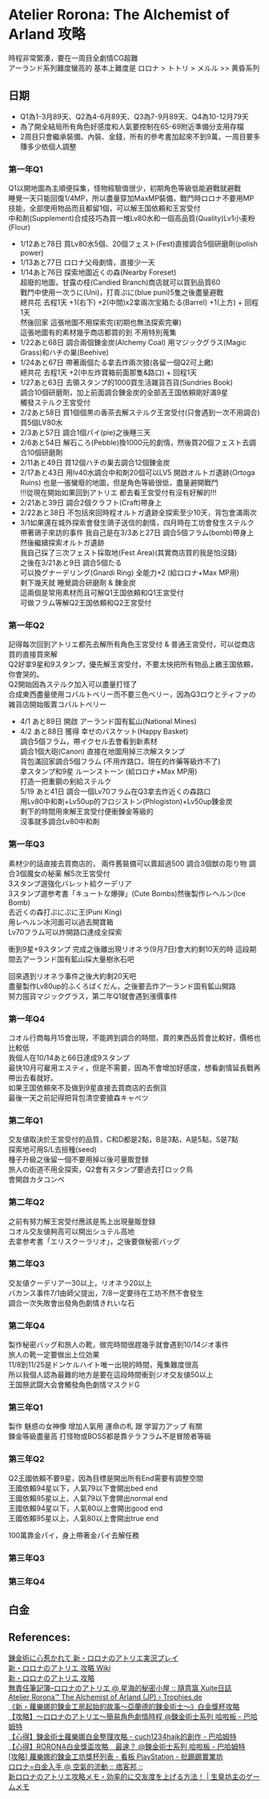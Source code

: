 # Atelier Rorona: The Alchemist of Arland 攻略

時程非常緊湊，要在一周目全劇情CG超難  
アーランド系列難度蠻高的 基本上難度是 ロロナ > トトリ > メルル >> 黄昏系列

## 日期
  * Q1為1-3月89天、Q2為4-6月89天、Q3為7-9月89天、Q4為10-12月79天
  * 為了開全結局所有角色好感度和人氣要控制在65-69附近準備分支用存檔  
  * 2周目只會繼承裝備、內裝、金錢，所有的參考書加起來不到9萬，一周目要多賺多少依個人調整

### 第一年Q1
Q1以開地圖為主順便採集，怪物經驗值很少，初期角色等級低能避戰就避戰  
睡覺一天只能回復1/4MP，所以盡量穿加MaxMP裝備，戰鬥時ロロナ不要用MP技能，全部使用物品而且都留1個，可以解王国依頼和王宮受付  
中和剤(Supplement)合成技巧為買一堆Lv80水和一個高品質(Quality)Lv1小麦粉(Flour)
  * 1/12あと78日 買Lv80水5個、20個フェスト(Fest)直接調合5個研磨劑(polish power)
  * 1/13あと77日 ロロナ父母劇情，直接少一天  
  * 1/14あと76日 探索地圖近くの森(Nearby Foreset)  
    超廢的地圖，甘露の枝(Candied Branch)商店就可以買到品質60  
    戰鬥中使用一次うに(Uni)，打青ぷに(blue puni)5隻之後盡量避戰  
    總共花 去程1天 +1(右下) +2(中間)x2拿兩次宝箱たる(Barrel) +1(上方) + 回程1天  
    然後回家 這張地圖不用探索完(初期也無法探索完畢)  
    這張地圖有的素材幾乎商店都買的到 不用特別蒐集  
  * 1/22あと68日 調合兩個錬金炭(Alchemy Coal) 用マジックグラス(Magic Grass)和ハチの巣(Beehive)
  * 1/24あと67日 帶著兩個たる拿去炸兩次狼(各留一個Q2可上繳)  
    總共花 去程1天 +2(中左炸寶箱前面那隻&路口) + 回程1天  
  * 1/27あと63日 去領スタンプ的1000買生活雑貨百貨(Sundries Book)  
    調合10個研磨劑，加上前面調合錬金炭的全部丟王国依頼剛好滿9星  
    觸發ステルク王宮受付  
  * 2/2あと58日 買1個個黒の香茶去解ステルク王宮受付(只會遇到一次不用調合) 買5個LV80水  
  * 2/3あと57日 調合1個パイ(pie)之後睡三天  
  * 2/6あと54日 解石ころ(Pebble)換1000元的劇情，然後買20個フェスト去調合10個研磨劑  
  * 2/11あと49日 買12個ハチの巣去調合12個錬金炭
  * 2/17あと43日 用lv40水調合中和剤20個可以LV5 開啟オルトガ遺跡(Ortoga Ruins)
  也是一張蠻廢的地圖，但是角色等級很低，盡量避開戰鬥  
!!!從現在開始如果回到アトリエ 都去看王宮受付有沒有好解的!!!  
  * 2/21あと39日 調合2個クラフト(Craft)帶身上  
  * 2/22あと38日 不包括來回時程オルトガ遺跡全探索至少10天，背包會滿兩次  
  * 3/1如果還在城外探索會發生鴿子送信的劇情，四月時在工坊會發生ステルク帶著鴿子來訪的事件
  我自己是在3/3あと27日  調合5個フラム(bomb)帶身上然後繼續探索オルトガ遺跡  
  我自己採了三次フェスト採取地(Fest Area)(其實商店買的我是怕沒錢)  
  之後在3/21あと9日 調合5個たる  
  可以換グナーデリング(Gnardi Ring) 全能力+2 (給ロロナ+Max MP用)  
  剩下幾天就 睡覺調合研磨劑 & 錬金炭  
  這兩個是常用素材而且可解Q1王国依頼和Q1王宮受付  
  可做フラム等解Q2王国依頼和Q2王宮受付  

### 第一年Q2
記得每次回到アトリエ都先去解所有角色王宮受付 & 普通王宮受付，可以從商店買的直接買來解  
Q2好拿9星和9スタンプ，優先解王宮受付，不要太快把所有物品上繳王国依頼，你會哭的。  
Q2開始因為ステルク加入可以盡量打怪了  
合成東西盡量使用コバルトベリー而不要三色ベリー，因為Q3ロウとティファの雑貨店開始販賣コバルトベリー
  * 4/1 あと89日 開啟 アーランド国有鉱山(National Mines)  
  * 4/2 あと88日 獲得 幸せのバスケット(Happy Basket)  
    調合5個フラム，帶イクセル去會看到新素材  
    調合1個大砲(Canon) 直接在地圖用掉三次解スタンプ  
    背包滿回家調合5個フラム
    (不用炸路口，現在的炸藥等級炸不了)  
    拿スタンプ和9星 ルーンストーン (給ロロナ+Max MP用)  
    打造一把重鋼の剣給ステルク  
    5/19 あと41日 調合一個Lv70フラム在Q3拿去炸近くの森路口  
    用Lv80中和剤+Lv50up的フロジストン(Phlogiston)+Lv50up錬金炭  
    剩下的時間用來解王宮受付便衝鍊金等級的  
    沒事就多調合Lv80中和剤  

### 第一年Q3
素材少的話直接去買商店的，
兩件舊裝備可以賣超過500 調合3個獣の彫り物 調合3個魔女の秘薬 解5次王宮受付  
3スタンプ選強化バレット給クーデリア  
3スタンプ選参考書「キュートな爆弾」(Cute Bombs)然後製作レヘルン(Ice Bomb)  
去近くの森打ぷにぷに王(Puni King)  
用レヘルン冰河面可以過去開寶箱  
Lv70フラム可以炸開路口達成全探索  

衝到9星+9スタンプ 完成之後離出現リオネラ(9月7日)會大約剩10天的時
這段期間去アーランド国有鉱山採大量樹氷石吧  

回來遇到リオネラ事件之後大約剩20天吧  
盡量製作Lv80up的ふくろばくだん，之後要去炸アーランド国有鉱山開路  
努力囤貨マジックグラス，第二年Q1就會遇到漲價事件  

### 第一年Q4
コオル行商每月15會出現，不能跨到調合的時間，賣的東西品質會比較好，價格也比較低  
我個人在10/14あと66日達成9スタンプ  
最快10月可雇用エスティ，但是不需要，因為不會增加好感度，想看劇情延長戰再帶出去看就好。  
如果王国依頼來不及做到9星直接去買商店的去倒貨  
最後一天之前記得把背包清空要搶森キャベツ  

### 第二年Q1
交友値取決於王宮受付的品質，C和D都是2點，B是3點，A是5點，S是7點  
探索地可用S/L去撿種(seed)  
種子升級之後留一個不要用掉以後可量販登録  
旅人の街道不用全探索，Q2會有スタンプ要過去打ロック鳥  
會開啟カタコンベ  

### 第二年Q2
之前有努力解王宮受付應該是馬上出現量販登録  
コオル交友値夠高可以開出シュテル高地  
去拿参考書「エリスクーラリオ」，之後要做秘密バッグ  

### 第二年Q3
交友値クーデリア一30以上，リオネラ20以上  
バカンス事件7/1由師父提出，7/8一定要待在工坊不然不會發生  
調合一次失敗會出發角色劇情きれいな石

### 第二年Q4
製作秘密バッグ和旅人の靴，做完時間很趕幾乎就會遇到10/14ジオ事件  
旅人の靴一定要做出上位効果  
11/8到11/25是ドンケルハイト唯一出現的時間，蒐集難度很高  
所以我個人認為最難的地方是要在這段時間衝到ジオ交友値50以上  
王国祭武闘大会會觸發角色劇情マスクドG  

### 第三年Q1
製作
魅惑の女神像 增加人氣用
運命の札 跟 学習力アップ 有關  
鍊金等級盡量高 打怪物或BOSS都是靠テラフラム不是冒險者等級  

### 第三年Q2
Q2王國依賴不要9星，因為目標是開出所有End需要有調整空間  
王國依賴94星以下，人氣79以下會開出bed end  
王國依賴95星以上，人氣79以下會開出normal end  
王國依賴94星以下，人氣80以上會開出good end  
王國依賴95星以上，人氣80以上會開出true end  

100萬靠金パイ，身上帶著金パイ去解任務

### 第三年Q3

### 第三年Q4


## 白金


## References: 
[錬金術に心惹かれて 新・ロロナのアトリエ実況プレイ](https://www.youtube.com/playlist?list=PLlGX8UJqrE05vqymFdA9yCm1B2cH3duq5)  
[新・ロロナのアトリエ 攻略 Wiki](https://wikiwiki.jp/newrorona/)  
[新・ロロナのアトリエ 攻略](https://andraste.info/g/atelier_rorona/)  
[無責任筆記簿–ロロナのアトリエ @ 星海的秘密小屋 :: 隨意窩 Xuite日誌](http://blog.xuite.net/ragunight/albelfunnyworld/40943299-%E7%84%A1%E8%B2%AC%E4%BB%BB%E7%AD%86%E8%A8%98%E7%B0%BF%E2%80%93%E3%83%AD%E3%83%AD%E3%83%8A%E3%81%AE%E3%82%A2%E3%83%88%E3%83%AA%E3%82%A8)  
[Atelier Rorona™ The Alchemist of Arland (JP) › Trophies.de](https://www.trophies.de/trophaeen/atelier-rorona-the-alchemist-of-arland-jp-29403.html)  
[《新・蘿樂娜的鍊金工房起始的故事～亞蘭德的鍊金術士～》白金獎杯攻略](http://www.isheart.com/viewthread.php?tid=146551)  
[【攻略】～ロロナのアトリエ～簡易角色劇情時程 @鍊金術士系列 哈啦板 - 巴哈姆特](https://forum.gamer.com.tw/Co.php?bsn=00838&sn=7550)  
[【心得】鍊金術士蘿樂娜白金整理攻略 - cuch1234hajk的創作 - 巴哈姆特](https://home.gamer.com.tw/creationDetail.php?sn=1882601)  
[【心得】RORONA白金獎盃攻略　最速？ @鍊金術士系列 哈啦板 - 巴哈姆特](https://forum.gamer.com.tw/C.php?bsn=838&snA=1795)  
[[攻略] 蘿樂娜的鍊金工坊獎杯列表 - 看板 PlayStation - 批踢踢實業坊](https://www.ptt.cc/bbs/PlayStation/M.1273766527.A.426.html)  
[ロロナ=白金入手 @ 空氣的流動 :: 痞客邦 ::](http://kiru.pixnet.net/blog/post/29523261-%E3%83%AD%E3%83%AD%E3%83%8A%3D%E7%99%BD%E9%87%91%E5%85%A5%E6%89%8B)  
[新ロロナのアトリエ攻略メモ・効率的に交友度を上げる方法！ | 生臭坊主のゲームメモ](http://bozumemo.blogspot.com/2013/11/blog-post_7828.html)